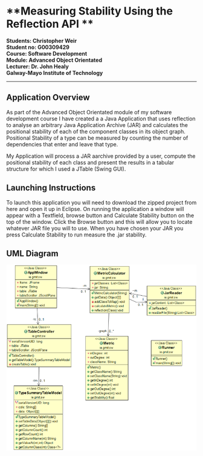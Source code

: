 **Measuring Stability Using the Reflection API   **
===================

**Students: Christopher Weir**<br>
**Student no: G00309429**<br>
**Course: Software Development**<br>
**Module: Advanced Object Orientated**<br>
**Lecturer: Dr. John Healy**<br>
**Galway-Mayo Institute of Technology**
****


Application  Overview
-------------

As part of the Advanced Object Orientated module of my software development course I have created a a Java Application that uses reflection to analyse an arbitrary Java
Application Archive (JAR) and calculates the positional stability of each of the component
classes in its object graph. Positional Stability of a type can be measured by counting the number of dependencies that enter and leave that type.

My Application will process a JAR aarchive provided by a user, compute the positional stability of each class and present the results in a tabular structure for which I used a JTable (Swing GUI).
 


Launching Instructions
-------------
To launch this application you will need to download the zipped project from here and open it up in Eclipse. On running the application a window will appear with a Textfield, browse button and Calculate Stability button on the top of the window. Click the Browse button and this will allow you to locate whatever JAR file you will to use. When you have chosen your JAR you press Calculate Stability to run measure the .jar stability.

UML Diagram
-------------
![UML Diagram](https://github.com/Chrissweir/OO-Project/blob/master/src/ie/gmit/sw/Design.png)
